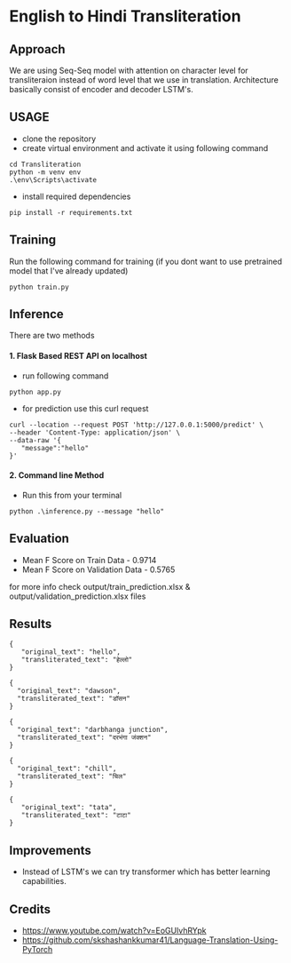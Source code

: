# English to Hindi Transliteration

## Approach

We are using Seq-Seq model with attention on character level for transliteraion instead of word level that we use in translation. Architecture basically consist of encoder and decoder LSTM's.

## USAGE

- clone the repository
- create virtual environment and activate it using following command

```
cd Transliteration
python -m venv env
.\env\Scripts\activate
```

- install required dependencies

```
pip install -r requirements.txt
```

## Training

Run the following command for training (if you dont want to use pretrained model that I've already updated)

```
python train.py
```

## Inference

There are two methods

#### 1. Flask Based REST API on localhost

- run following command

```
python app.py
```

- for prediction use this curl request

```
curl --location --request POST 'http://127.0.0.1:5000/predict' \
--header 'Content-Type: application/json' \
--data-raw '{
   "message":"hello"
}'
```

#### 2. Command line Method

- Run this from your terminal

```
python .\inference.py --message "hello"
```

## Evaluation

- Mean F Score on Train Data - 0.9714
- Mean F Score on Validation Data - 0.5765

for more info check output/train_prediction.xlsx & output/validation_prediction.xlsx files

## Results

```
{
   "original_text": "hello",
   "transliterated_text": "हेल्लो"
}
```

```
{
  "original_text": "dawson",
  "transliterated_text": "डॉसन"
}
```

```
{
  "original_text": "darbhanga junction",
  "transliterated_text": "दरभंगा जंक्शन"
}
```

```
{
  "original_text": "chill",
  "transliterated_text": "चिल"
}
```

```
{
   "original_text": "tata",
   "transliterated_text": "टाटा"
}
```

## Improvements

- Instead of LSTM's we can try transformer which has better learning capabilities.

## Credits

- https://www.youtube.com/watch?v=EoGUlvhRYpk
- https://github.com/skshashankkumar41/Language-Translation-Using-PyTorch
